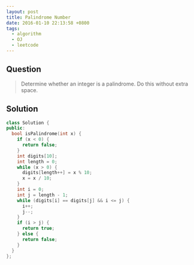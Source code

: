 ```yaml
---
layout: post
title: Palindrome Number
date: 2016-01-10 22:13:58 +0800
tags:
  - algorithm
  - OJ
  - leetcode
---
```


Question
--------

> Determine whether an integer is a palindrome. Do this without extra space.

Solution
--------

```cpp
class Solution {
public:
  bool isPalindrome(int x) {
    if (x < 0) {
      return false;
    }
    int digits[10];
    int length = 0;
    while (x > 0) {
      digits[length++] = x % 10;
      x = x / 10;
    }
    int i = 0;
    int j = length - 1;
    while (digits[i] == digits[j] && i <= j) {
      i++;
      j--;
    }
    if (i > j) {
      return true;
    } else {
      return false;
    }
  }
};
```
